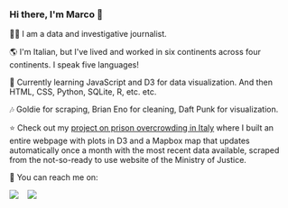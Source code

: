 ### Hi there, I'm Marco 👋

🕵‍♂ I am a data and investigative journalist.

🌎 I'm Italian, but I've lived and worked in six continents across four continents. I speak five languages!

🌱 Currently learning JavaScript and D3 for data visualization. And then HTML, CSS, Python, SQLite, R, etc. etc.

🎶 Goldie for scraping, Brian Eno for cleaning, Daft Punk for visualization.

⭐ Check out my [project on prison overcrowding in Italy](https://marcodallastella.github.io/schiacciati/) where I built an entire webpage with plots in D3 and a Mapbox map that updates automatically once a month  with the most recent data available, scraped from the not-so-ready to use website of the Ministry of Justice.


📩 You can reach me on:

<a href="mailto:md3934@columbia.edu?subject=[GitHub]%20🔥%20Reaching%20out&body=Hi%Marco%2C%0A%0AI%20saw%20your%20GitHub%20profile%20and%20I%20am%20reaching%20out%20to%20..."><img src="https://img.shields.io/badge/e‑mail-D14836.svg?style=for-the-badge&logo=GMail&logoColor=white"/></a> &nbsp;&nbsp; <a href="https://www.linkedin.com/in/dallastellamarco/"><img src="https://img.shields.io/badge/linkedin-0077B5.svg?style=for-the-badge&logo=linkedin&logoColor=white"/></a> &nbsp;&nbsp;

